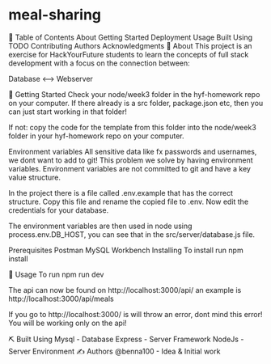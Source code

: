 # meal-sharing
📝 Table of Contents
About
Getting Started
Deployment
Usage
Built Using
TODO
Contributing
Authors
Acknowledgments
🧐 About
This project is an exercise for HackYourFuture students to learn the concepts of full stack development with a focus on the connection between:

Database <--> Webserver

🏁 Getting Started
Check your node/week3 folder in the hyf-homework repo on your computer. If there already is a src folder, package.json etc, then you can just start working in that folder!

If not: copy the code for the template from this folder into the node/week3 folder in your hyf-homework repo on your computer.

Environment variables
All sensitive data like fx passwords and usernames, we dont want to add to git! This problem we solve by having environment variables. Environment variables are not committed to git and have a key value structure.

In the project there is a file called .env.example that has the correct structure. Copy this file and rename the copied file to .env. Now edit the credentials for your database.

The environment variables are then used in node using process.env.DB_HOST, you can see that in the src/server/database.js file.

Prerequisites
Postman
MySQL Workbench
Installing
To install run npm install

🎈 Usage
To run npm run dev

The api can now be found on http://localhost:3000/api/ an example is http://localhost:3000/api/meals

If you go to http://localhost:3000/ is will throw an error, dont mind this error! You will be working only on the api!

⛏️ Built Using
Mysql - Database
Express - Server Framework
NodeJs - Server Environment
✍️ Authors
@benna100 - Idea & Initial work
